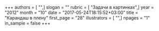 +++
authors = [ "",]
slogan = ""
rubric = [ "Задачи в картинках",]
year = "2012"
month = "10"
date = "2017-05-24T18:15:52+03:00"
title = "Карандаш в плену"
first_page = "28"
illustrators = [ "",]
npages = "1"
in_sample = false
+++
